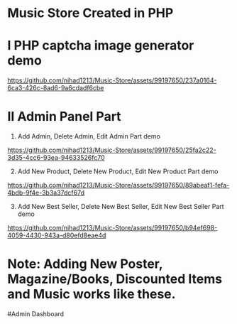 # Music Store Created in PHP
# I PHP captcha image generator demo
https://github.com/nihad1213/Music-Store/assets/99197650/237a0164-6ca3-426c-8ad6-9a6cdadf6cbe
# II Admin Panel Part
1. Add Admin, Delete Admin, Edit Admin Part demo

https://github.com/nihad1213/Music-Store/assets/99197650/25fa2c22-3d35-4cc6-93ea-94633526fc70

2. Add New Product, Delete New Product, Edit New Product Part demo

https://github.com/nihad1213/Music-Store/assets/99197650/89abeaf1-fefa-4bdb-9f4e-3b3a37dcf67d

3. Add New Best Seller, Delete New Best Seller, Edit New Best Seller Part demo

https://github.com/nihad1213/Music-Store/assets/99197650/b94ef698-4059-4430-943a-d80efd8eae4d

# Note: Adding New Poster, Magazine/Books, Discounted Items and Music works like these.

#Admin Dashboard


